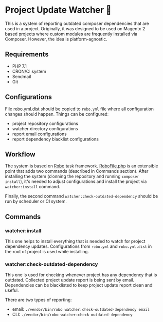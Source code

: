 # Project Update Watcher 🔎

This is a system of reporting outdated composer dependencies that are used in a project.
Originally, it was designed to be used on Magento 2 based projects 
where custom modules are frequently installed via Composer.
However, the idea is platform-agnostic.

## Requirements

- PHP 7.1
- CRON/CI system
- Sendmail
- Git

## Configurations

File [robo.yml.dist](https://github.com/roma-glushko/project-update-watcher/blob/master/robo.yml.dist) should be copied to `robo.yml` file where all configuration changes should happen. Things can be configured:
- project repository configurations
- watcher directory configurations
- report email configurations
- report dependency blacklist configurations 

## Workflow

The system is based on [Robo](https://robo.li) task framework. 
[RoboFile.php](https://github.com/roma-glushko/project-update-watcher/blob/master/RoboFile.php) is an extensible point that adds two commands (described in Commands section). 
After installing the system (clonning the repository and running `composer install`), it's needed to adjust configurations and install the project via `watcher:install` command. 

Finally, the second command `watcher:check-outdated-dependency` should be run by scheduler or CI system.

## Commands

### watcher:install

This one helps to install everything that is needed to watch for project dependency updates. 
Configurations from `robo.yml` and `robo.yml.dist` in the root of project is used while installing. 

### watcher:check-outdated-dependency

This one is used for checking whenever project has any dependency that is outdated. 
Collected project update report is being sent by email.
Dependencies can be blacklisted to keep project update report clean and useful.

There are two types of reporting:
- email: `./vendor/bin/robo watcher:check-outdated-dependency email`
- CLI: `./vendor/bin/robo watcher:check-outdated-dependency`
